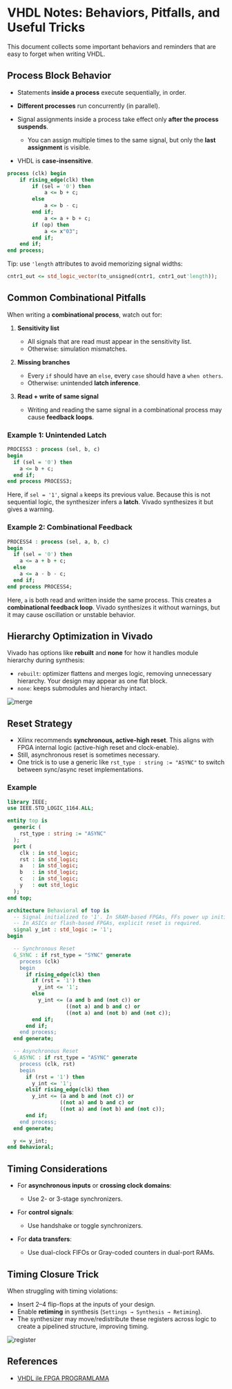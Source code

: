 # VHDL Notes: Behaviors, Pitfalls, and Useful Tricks

This document collects some important behaviors and reminders that are easy to forget when writing VHDL.


## Process Block Behavior

* Statements **inside a process** execute sequentially, in order.
* **Different processes** run concurrently (in parallel).
* Signal assignments inside a process take effect only **after the process suspends**.

  * You can assign multiple times to the same signal, but only the **last assignment** is visible.
* VHDL is **case-insensitive**.

```vhdl
process (clk) begin
	if rising_edge(clk) then
		if (sel = '0') then
			a <= b + c;
		else
			a <= b - c;
		end if;
			a <= a + b + c;
		if (op) then
			a <= x"03";
		end if;
	end if;
end process;
```

Tip: use `'length` attributes to avoid memorizing signal widths:

```vhdl
cntr1_out <= std_logic_vector(to_unsigned(cntr1, cntr1_out'length));
```

## Common Combinational Pitfalls

When writing a **combinational process**, watch out for:

1. **Sensitivity list**

   * All signals that are read must appear in the sensitivity list.
   * Otherwise: simulation mismatches.

2. **Missing branches**

   * Every `if` should have an `else`, every `case` should have a `when others`.
   * Otherwise: unintended **latch inference**.

3. **Read + write of same signal**

   * Writing and reading the same signal in a combinational process may cause **feedback loops**.

### Example 1: Unintended Latch

```vhdl
PROCESS3 : process (sel, b, c)
begin
  if (sel = '0') then
    a <= b + c;
  end if;
end process PROCESS3;
```

Here, if `sel = '1'`, signal `a` keeps its previous value. Because this is not sequential logic, the synthesizer infers a **latch**. Vivado synthesizes it but gives a warning.

### Example 2: Combinational Feedback

```vhdl
PROCESS4 : process (sel, a, b, c)
begin
  if (sel = '0') then
    a <= a + b + c;
  else
    a <= a - b - c;
  end if;
end process PROCESS4;
```

Here, `a` is both read and written inside the same process. This creates a **combinational feedback loop**. Vivado synthesizes it without warnings, but it may cause oscillation or unstable behavior.

## Hierarchy Optimization in Vivado

Vivado has options like **rebuilt** and **none** for how it handles module hierarchy during synthesis:

* `rebuilt`: optimizer flattens and merges logic, removing unnecessary hierarchy. Your design may appear as one flat block.
* `none`: keeps submodules and hierarchy intact.

![merge](docs/merge_structures.png)

## Reset Strategy

* Xilinx recommends **synchronous, active-high reset**. This aligns with FPGA internal logic (active-high reset and clock-enable).
* Still, asynchronous reset is sometimes necessary.
* One trick is to use a generic like `rst_type : string := "ASYNC"` to switch between sync/async reset implementations.

### Example

```vhdl
library IEEE;
use IEEE.STD_LOGIC_1164.ALL;

entity top is
  generic (
    rst_type : string := "ASYNC"
  );
  port (
    clk : in std_logic;
    rst : in std_logic;
    a   : in std_logic;
    b   : in std_logic;
    c   : in std_logic;
    y   : out std_logic
  );
end top;

architecture Behavioral of top is
  -- Signal initialized to '1'. In SRAM-based FPGAs, FFs power up initialized.
  -- In ASICs or flash-based FPGAs, explicit reset is required.
  signal y_int : std_logic := '1';
begin

  -- Synchronous Reset
  G_SYNC : if rst_type = "SYNC" generate
    process (clk)
    begin
      if rising_edge(clk) then
        if (rst = '1') then
          y_int <= '1';
        else
          y_int <= (a and b and (not c)) or
                   ((not a) and b and c) or
                   ((not a) and (not b) and (not c));
        end if;
      end if;
    end process;
  end generate;

  -- Asynchronous Reset
  G_ASYNC : if rst_type = "ASYNC" generate
    process (clk, rst)
    begin
      if (rst = '1') then
        y_int <= '1';
      elsif rising_edge(clk) then
        y_int <= (a and b and (not c)) or
                 ((not a) and b and c) or
                 ((not a) and (not b) and (not c));
      end if;
    end process;
  end generate;

  y <= y_int;
end Behavioral;
```

## Timing Considerations

* For **asynchronous inputs** or **crossing clock domains**:

  * Use 2- or 3-stage synchronizers.
* For **control signals**:

  * Use handshake or toggle synchronizers.
* For **data transfers**:

  * Use dual-clock FIFOs or Gray-coded counters in dual-port RAMs.


## Timing Closure Trick

When struggling with timing violations:

* Insert 2–4 flip-flops at the inputs of your design.
* Enable **retiming** in synthesis (`Settings → Synthesis → Retiming`).
* The synthesizer may move/redistribute these registers across logic to create a pipelined structure, improving timing.

![register](docs/replace_registers.png)

## References

* [VHDL ile FPGA PROGRAMLAMA](https://www.udemy.com/course/vhdl-ile-fpga-programlama-temel-seviye/)